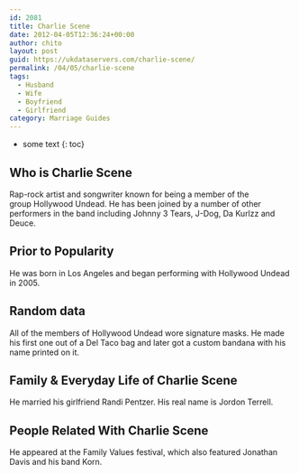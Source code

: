 ```yaml
---
id: 2081
title: Charlie Scene
date: 2012-04-05T12:36:24+00:00
author: chito
layout: post
guid: https://ukdataservers.com/charlie-scene/
permalink: /04/05/charlie-scene
tags:
  - Husband
  - Wife
  - Boyfriend
  - Girlfriend
category: Marriage Guides
---
```


* some text
{: toc}


## Who is  Charlie Scene
                  
                  
                  
Rap-rock artist and songwriter known for being a member of the group Hollywood Undead. He has been joined by a number of other performers in the band including Johnny 3 Tears, J-Dog, Da Kurlzz and Deuce. 
                  
                
                
                
## Prior to Popularity 
                  
                  
                  
He was born in Los Angeles and began performing with Hollywood Undead in 2005. 
                  
                
                
                
## Random data 
                  
                  
                  
All of the members of Hollywood Undead wore signature masks. He made his first one out of a Del Taco bag and later got a custom bandana with his name printed on it.
                  
                
                
                
## Family & Everyday Life of Charlie Scene
                  
                  
                  
He married his girlfriend Randi Pentzer. His real name is Jordon Terrell.
                  
                
                
                
## People Related With  Charlie Scene
                  
                  
                  
He appeared at the Family Values festival, which also featured Jonathan Davis and his band Korn. 
                  
                
              
            
          
          
          
    
    
  
